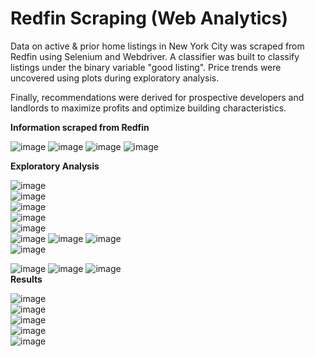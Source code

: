 # Redfin Scraping (Web Analytics)


Data on active & prior home listings in New York City was scraped from Redfin using Selenium and Webdriver. A classifier was built to classify listings under the binary variable "good listing". Price trends were uncovered using plots during exploratory analysis. 

Finally, recommendations were derived for prospective developers and landlords to maximize profits and optimize building characteristics. 





**Information scraped from Redfin**

![image](https://user-images.githubusercontent.com/78432605/106639704-3fae2380-6553-11eb-9a6f-9b65842c680b.png)
![image](https://user-images.githubusercontent.com/78432605/106639713-4177e700-6553-11eb-9274-27f97ca477bd.png)
![image](https://user-images.githubusercontent.com/78432605/106639719-4341aa80-6553-11eb-99a9-a0fa1e949b0b.png)
![image](https://user-images.githubusercontent.com/78432605/106639729-450b6e00-6553-11eb-963c-1afd58135496.png)




**Exploratory Analysis**


![image](https://user-images.githubusercontent.com/78432605/106639206-b8f94680-6552-11eb-8ef2-5b35fcbb20be.png)
<br/>
![image](https://user-images.githubusercontent.com/78432605/106639222-bd256400-6552-11eb-8329-7bea42e13e33.png)
<br/>
![image](https://user-images.githubusercontent.com/78432605/106639247-c6aecc00-6552-11eb-8189-070eab426215.png)
<br/>
![image](https://user-images.githubusercontent.com/78432605/106639254-c9112600-6552-11eb-8187-d193c80b1ae6.png)
<br/>
![image](https://user-images.githubusercontent.com/78432605/106639263-cadae980-6552-11eb-9662-6c6ec5c0b706.png)
<br/>
![image](https://user-images.githubusercontent.com/78432605/106639277-ce6e7080-6552-11eb-91cc-850b1ac4a77f.png)
![image](https://user-images.githubusercontent.com/78432605/106639284-d0383400-6552-11eb-993a-e1c75a49ba61.png)
![image](https://user-images.githubusercontent.com/78432605/106639295-d29a8e00-6552-11eb-89d7-8eeb6b9b9962.png)
<br/>
![image](https://user-images.githubusercontent.com/78432605/106639304-d4645180-6552-11eb-8344-38e7fa4503c0.png)



![image](https://user-images.githubusercontent.com/78432605/106639314-d8906f00-6552-11eb-8286-dde2028e6c69.png)
![image](https://user-images.githubusercontent.com/78432605/106639323-da5a3280-6552-11eb-98cf-18a139182a9d.png)
![image](https://user-images.githubusercontent.com/78432605/106639345-dfb77d00-6552-11eb-90d8-5bebd990829e.png)
<br/>
**Results**

![image](https://user-images.githubusercontent.com/78432605/106640089-a0d5f700-6553-11eb-80e7-42f89d73b1ce.png)
<br/>
![image](https://user-images.githubusercontent.com/78432605/106640095-a29fba80-6553-11eb-9e91-71d5fc426a3b.png)
<br/>
![image](https://user-images.githubusercontent.com/78432605/106640101-a4697e00-6553-11eb-8d59-b047cba82e91.png)
<br/>
![image](https://user-images.githubusercontent.com/78432605/106640111-a6334180-6553-11eb-8cf9-805bebb20829.png)
<br/>
![image](https://user-images.githubusercontent.com/78432605/106640115-a7646e80-6553-11eb-86dc-2b4b513c5805.png)
<br/>

